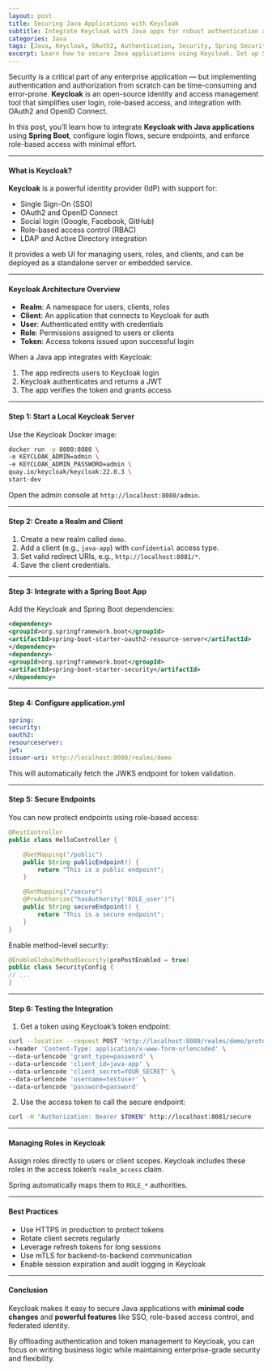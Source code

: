 ```yaml
---
layout: post
title: Securing Java Applications with Keycloak
subtitle: Integrate Keycloak with Java apps for robust authentication and authorization
categories: Java
tags: [Java, Keycloak, OAuth2, Authentication, Security, Spring Security, OpenID]
excerpt: Learn how to secure Java applications using Keycloak. Set up SSO, OAuth2 flows, role-based access control, and JWT validation with Spring Boot and Jakarta EE integration.
---
```




Security is a critical part of any enterprise application — but implementing authentication and authorization from scratch can be time-consuming and error-prone. **Keycloak** is an open-source identity and access management tool that simplifies user login, role-based access, and integration with OAuth2 and OpenID Connect.

In this post, you’ll learn how to integrate **Keycloak with Java applications** using **Spring Boot**, configure login flows, secure endpoints, and enforce role-based access with minimal effort.

---

#### What is Keycloak?

**Keycloak** is a powerful identity provider (IdP) with support for:
- Single Sign-On (SSO)
- OAuth2 and OpenID Connect
- Social login (Google, Facebook, GitHub)
- Role-based access control (RBAC)
- LDAP and Active Directory integration

It provides a web UI for managing users, roles, and clients, and can be deployed as a standalone server or embedded service.

---

#### Keycloak Architecture Overview

- **Realm**: A namespace for users, clients, roles
- **Client**: An application that connects to Keycloak for auth
- **User**: Authenticated entity with credentials
- **Role**: Permissions assigned to users or clients
- **Token**: Access tokens issued upon successful login

When a Java app integrates with Keycloak:
1. The app redirects users to Keycloak login
2. Keycloak authenticates and returns a JWT
3. The app verifies the token and grants access

---

#### Step 1: Start a Local Keycloak Server

Use the Keycloak Docker image:

```bash
docker run -p 8080:8080 \
-e KEYCLOAK_ADMIN=admin \
-e KEYCLOAK_ADMIN_PASSWORD=admin \
quay.io/keycloak/keycloak:22.0.3 \
start-dev
```

Open the admin console at `http://localhost:8080/admin`.

---

#### Step 2: Create a Realm and Client

1. Create a new realm called `demo`.
2. Add a client (e.g., `java-app`) with `confidential` access type.
3. Set valid redirect URIs, e.g., `http://localhost:8081/*`.
4. Save the client credentials.

---

#### Step 3: Integrate with a Spring Boot App

Add the Keycloak and Spring Boot dependencies:

```xml
<dependency>
<groupId>org.springframework.boot</groupId>
<artifactId>spring-boot-starter-oauth2-resource-server</artifactId>
</dependency>
<dependency>
<groupId>org.springframework.boot</groupId>
<artifactId>spring-boot-starter-security</artifactId>
</dependency>
```

---

#### Step 4: Configure application.yml

```yml
spring:
security:
oauth2:
resourceserver:
jwt:
issuer-uri: http://localhost:8080/realms/demo
```

This will automatically fetch the JWKS endpoint for token validation.

---

#### Step 5: Secure Endpoints

You can now protect endpoints using role-based access:

```java
@RestController
public class HelloController {

    @GetMapping("/public")
    public String publicEndpoint() {
        return "This is a public endpoint";
    }

    @GetMapping("/secure")
    @PreAuthorize("hasAuthority('ROLE_user')")
    public String secureEndpoint() {
        return "This is a secure endpoint";
    }
}
```

Enable method-level security:

```java
@EnableGlobalMethodSecurity(prePostEnabled = true)
public class SecurityConfig {
// ...
}
```

---

#### Step 6: Testing the Integration

1. Get a token using Keycloak’s token endpoint:

```bash
curl --location --request POST 'http://localhost:8080/realms/demo/protocol/openid-connect/token' \
--header 'Content-Type: application/x-www-form-urlencoded' \
--data-urlencode 'grant_type=password' \
--data-urlencode 'client_id=java-app' \
--data-urlencode 'client_secret=YOUR_SECRET' \
--data-urlencode 'username=testuser' \
--data-urlencode 'password=password'
```

2. Use the access token to call the secure endpoint:

```bash
curl -H "Authorization: Bearer $TOKEN" http://localhost:8081/secure
```

---

#### Managing Roles in Keycloak

Assign roles directly to users or client scopes. Keycloak includes these roles in the access token’s `realm_access` claim.

Spring automatically maps them to `ROLE_*` authorities.

---

#### Best Practices

- Use HTTPS in production to protect tokens
- Rotate client secrets regularly
- Leverage refresh tokens for long sessions
- Use mTLS for backend-to-backend communication
- Enable session expiration and audit logging in Keycloak

---

#### Conclusion

Keycloak makes it easy to secure Java applications with **minimal code changes** and **powerful features** like SSO, role-based access control, and federated identity.

By offloading authentication and token management to Keycloak, you can focus on writing business logic while maintaining enterprise-grade security and flexibility.
